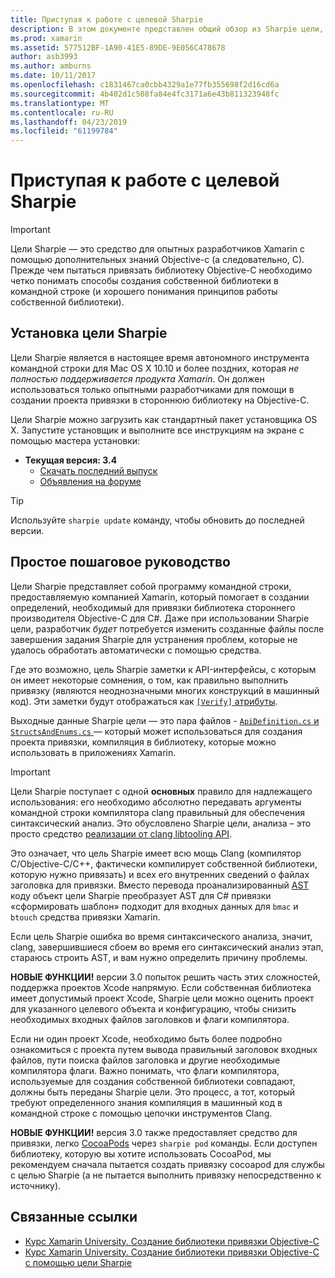 ```yaml
---
title: Приступая к работе с целевой Sharpie
description: В этом документе представлен общий обзор из Sharpie цели, средство, используемое для автоматизации создания C# привязки для кода Objective-C.
ms.prod: xamarin
ms.assetid: 577512BF-1A90-41E5-89DE-9E056C478678
author: asb3993
ms.author: amburns
ms.date: 10/11/2017
ms.openlocfilehash: c1831467ca0cbb4329a1e77fb355698f2d16cd6a
ms.sourcegitcommit: 4b402d1c508fa84e4fc3171a6e43b811323948fc
ms.translationtype: MT
ms.contentlocale: ru-RU
ms.lasthandoff: 04/23/2019
ms.locfileid: "61199784"
---
```

# <a name="getting-started-with-objective-sharpie"></a>Приступая к работе с целевой Sharpie

> [!IMPORTANT]
> Цели Sharpie — это средство для опытных разработчиков Xamarin с помощью дополнительных знаний Objective-c (а следовательно, C). Прежде чем пытаться привязать библиотеку Objective-C необходимо четко понимать способы создания собственной библиотеки в командной строке (и хорошего понимания принципов работы собственной библиотеки).

<a name="installing" />

## <a name="installing-objective-sharpie"></a>Установка цели Sharpie

Цели Sharpie является в настоящее время автономного инструмента командной строки для Mac OS X 10.10 и более поздних, которая _не полностью поддерживается продукта Xamarin_. Он должен использоваться только опытными разработчиками для помощи в создании проекта привязки в стороннюю библиотеку на Objective-C.

Цели Sharpie можно загрузить как стандартный пакет установщика OS X.
Запустите установщик и выполните все инструкциям на экране с помощью мастера установки:

- **Текущая версия: 3.4**
  - [Скачать последний выпуск](https://dl.xamarin.com/objective-sharpie/ObjectiveSharpie.pkg)
  - [Объявления на форуме](https://forums.xamarin.com/discussion/104800/objective-sharpie-3-4)

> [!TIP]
> Используйте `sharpie update` команду, чтобы обновить до последней версии.

## <a name="basic-walkthrough"></a>Простое пошаговое руководство

Цели Sharpie представляет собой программу командной строки, предоставляемую компанией Xamarin, который помогает в создании определений, необходимый для привязки библиотека стороннего производителя Objective-C для C#.
Даже при использовании Sharpie цели, разработчик *будет* потребуется изменить созданные файлы после завершения задания Sharpie для устранения проблем, которые не удалось обработать автоматически с помощью средства.

Где это возможно, цель Sharpie заметки к API-интерфейсы, с которым он имеет некоторые сомнения, о том, как правильно выполнить привязку (являются неоднозначными многих конструкций в машинный код).
Эти заметки будут отображаться как [ `[Verify]` атрибуты](~/cross-platform/macios/binding/objective-sharpie/platform/verify.md).

Выходные данные Sharpie цели — это пара файлов - [ `ApiDefinition.cs` и `StructsAndEnums.cs` ](~/cross-platform/macios/binding/objective-sharpie/platform/apidefinitions-structsandenums.md) — который может использоваться для создания проекта привязки, компиляция в библиотеку, которые можно использовать в приложениях Xamarin.

> [!IMPORTANT]
> Цели Sharpie поступает с одной **основных** правило для надлежащего использования: его необходимо абсолютно передавать аргументы командной строки компилятора clang правильный для обеспечения синтаксический анализ. Это обусловлено Sharpie цели, анализа – это просто средство [реализации от clang libtooling API](http://clang.llvm.org/docs/LibTooling.html).

Это означает, что цель Sharpie имеет всю мощь Clang (компилятор C/Objective-C/C++, фактически компилирует собственной библиотеки, которую нужно привязать) и всех его внутренних сведений о файлах заголовка для привязки.
Вместо перевода проанализированный [AST](https://en.wikipedia.org/wiki/Abstract_syntax_tree) коду объект цели Sharpie преобразует AST для C# привязки «сформировать шаблон» подходит для входных данных для `bmac` и `btouch` средства привязки Xamarin.

Если цель Sharpie ошибка во время синтаксического анализа, значит, clang, завершившиеся сбоем во время его синтаксический анализ этап, стараюсь строить AST, и вам нужно определить причину проблемы.

**НОВЫЕ ФУНКЦИИ!** версии 3.0 попыток решить часть этих сложностей, поддержка проектов Xcode напрямую. Если собственная библиотека имеет допустимый проект Xcode, Sharpie цели можно оценить проект для указанного целевого объекта и конфигурацию, чтобы снизить необходимых входных файлов заголовков и флаги компилятора.

Если ни один проект Xcode, необходимо быть более подробно ознакомиться с проекта путем вывода правильный заголовок входных файлов, пути поиска файлов заголовка и другие необходимые компилятора флаги. Важно понимать, что флаги компилятора, используемые для создания собственной библиотеки совпадают, должны быть переданы Sharpie цели. Это процесс, а тот, который требуют определенного знания компиляция в машинный код в командной строке с помощью цепочки инструментов Clang.

**НОВЫЕ ФУНКЦИИ!** версия 3.0 также предоставляет средство для привязки, легко [CocoaPods](https://cocoapods.org) через `sharpie pod` команды.
Если доступен библиотеку, которую вы хотите использовать CocoaPod, мы рекомендуем сначала пытается создать привязку cocoapod для службы с целью Sharpie (а не пытается выполнить привязку непосредственно к источнику).

## <a name="related-links"></a>Связанные ссылки

- [Курс Xamarin University. Создание библиотеки привязки Objective-C](https://university.xamarin.com/classes/track/all#building-an-objective-c-bindings-library)
- [Курс Xamarin University. Создание библиотеки привязки Objective-C с помощью цели Sharpie](https://university.xamarin.com/classes/track/all#build-an-objective-c-bindings-library-with-objective-sharpie)